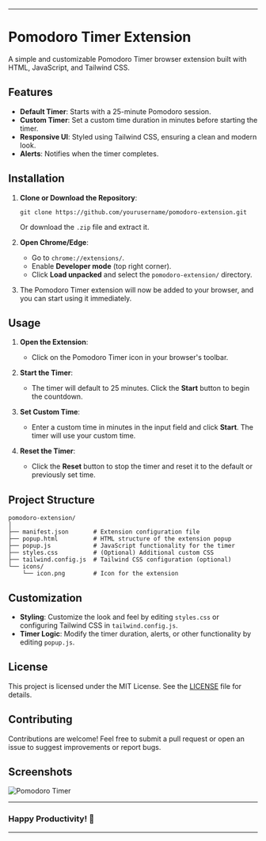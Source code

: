 
---

# Pomodoro Timer Extension

A simple and customizable Pomodoro Timer browser extension built with HTML, JavaScript, and Tailwind CSS.

## Features

- **Default Timer**: Starts with a 25-minute Pomodoro session.
- **Custom Timer**: Set a custom time duration in minutes before starting the timer.
- **Responsive UI**: Styled using Tailwind CSS, ensuring a clean and modern look.
- **Alerts**: Notifies when the timer completes.

## Installation

1. **Clone or Download the Repository**: 

   ```
   git clone https://github.com/yourusername/pomodoro-extension.git
   ```

   Or download the `.zip` file and extract it.

2. **Open Chrome/Edge**:

   - Go to `chrome://extensions/`.
   - Enable **Developer mode** (top right corner).
   - Click **Load unpacked** and select the `pomodoro-extension/` directory.

3. The Pomodoro Timer extension will now be added to your browser, and you can start using it immediately.

## Usage

1. **Open the Extension**:
   - Click on the Pomodoro Timer icon in your browser's toolbar.

2. **Start the Timer**:
   - The timer will default to 25 minutes. Click the **Start** button to begin the countdown.

3. **Set Custom Time**:
   - Enter a custom time in minutes in the input field and click **Start**. The timer will use your custom time.

4. **Reset the Timer**:
   - Click the **Reset** button to stop the timer and reset it to the default or previously set time.

## Project Structure

```
pomodoro-extension/
│
├── manifest.json       # Extension configuration file
├── popup.html          # HTML structure of the extension popup
├── popup.js            # JavaScript functionality for the timer
├── styles.css          # (Optional) Additional custom CSS
├── tailwind.config.js  # Tailwind CSS configuration (optional)
└── icons/
    └── icon.png        # Icon for the extension
```

## Customization

- **Styling**: Customize the look and feel by editing `styles.css` or configuring Tailwind CSS in `tailwind.config.js`.
- **Timer Logic**: Modify the timer duration, alerts, or other functionality by editing `popup.js`.

## License

This project is licensed under the MIT License. See the [LICENSE](LICENSE) file for details.

## Contributing

Contributions are welcome! Feel free to submit a pull request or open an issue to suggest improvements or report bugs.

## Screenshots

![Pomodoro Timer](https://path-to-screenshot.png)

---

### Happy Productivity! 🎯

---